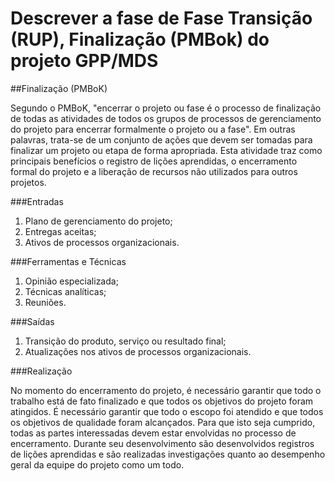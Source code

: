 # Descrever a fase de Fase Transição (RUP), Finalização (PMBok) do projeto GPP/MDS


##Finalização (PMBoK)  
  
 Segundo o PMBoK, "encerrar o projeto ou fase é o processo de finalização de todas as atividades de todos os grupos de processos de gerenciamento do projeto para encerrar formalmente o projeto ou a fase". Em outras palavras, trata-se de um conjunto de ações que devem ser tomadas para finalizar um projeto ou etapa de forma apropriada. Esta atividade traz como principais benefícios o registro de lições aprendidas, o encerramento formal do projeto e a liberação de recursos não utilizados para outros projetos.  
  
###Entradas  
  
  1. Plano de gerenciamento do projeto;
  2. Entregas aceitas;
  3. Ativos de processos organizacionais.

###Ferramentas e Técnicas  
  
  1. Opinião especializada;  
  2. Técnicas analíticas;  
  3. Reuniões.  
  
###Saídas  
  
  1. Transição do produto, serviço ou resultado final;
  2. Atualizações nos ativos de processos organizacionais.  
  
###Realização  
  
  No momento do encerramento do projeto, é necessário garantir que todo o trabalho está de fato finalizado e que todos os objetivos do projeto foram atingidos. É necessário garantir que todo o escopo foi atendido e que todos os objetivos de qualidade foram alcançados. Para que isto seja cumprido, todas as partes interessadas devem estar envolvidas no processo de encerramento. Durante seu desenvolvimento são desenvolvidos registros de lições aprendidas e são realizadas investigações quanto ao desempenho geral da equipe do projeto como um todo.

